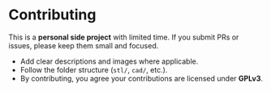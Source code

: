 # Contributing

This is a **personal side project** with limited time.
If you submit PRs or issues, please keep them small and focused.

- Add clear descriptions and images where applicable.
- Follow the folder structure (`stl/`, `cad/`, etc.).
- By contributing, you agree your contributions are licensed under **GPLv3**.
